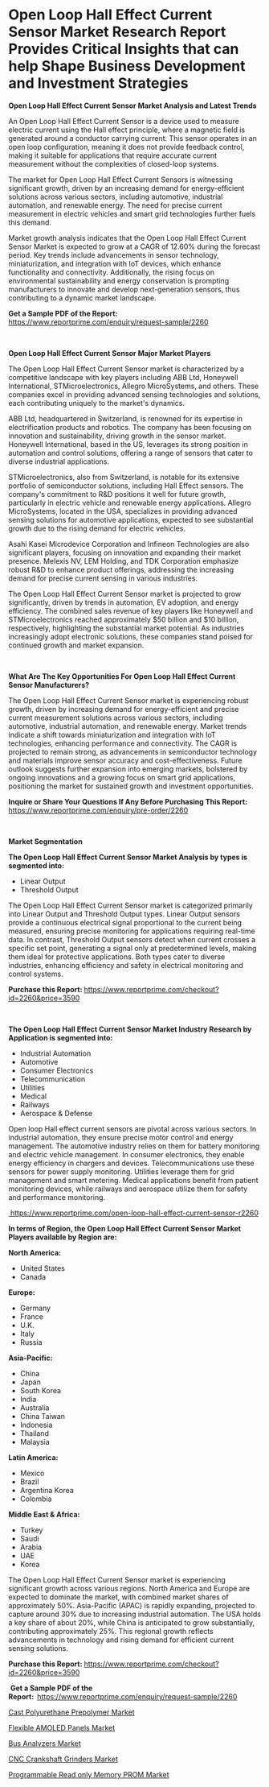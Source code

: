 <p><h1>Open Loop Hall Effect Current Sensor Market Research Report Provides Critical Insights that can help Shape Business Development and Investment Strategies</h1></p><p><strong>Open Loop Hall Effect Current Sensor Market Analysis and Latest Trends</strong></p>
<p><p>An Open Loop Hall Effect Current Sensor is a device used to measure electric current using the Hall effect principle, where a magnetic field is generated around a conductor carrying current. This sensor operates in an open loop configuration, meaning it does not provide feedback control, making it suitable for applications that require accurate current measurement without the complexities of closed-loop systems. </p><p>The market for Open Loop Hall Effect Current Sensors is witnessing significant growth, driven by an increasing demand for energy-efficient solutions across various sectors, including automotive, industrial automation, and renewable energy. The need for precise current measurement in electric vehicles and smart grid technologies further fuels this demand. </p><p>Market growth analysis indicates that the Open Loop Hall Effect Current Sensor Market is expected to grow at a CAGR of 12.60% during the forecast period. Key trends include advancements in sensor technology, miniaturization, and integration with IoT devices, which enhance functionality and connectivity. Additionally, the rising focus on environmental sustainability and energy conservation is prompting manufacturers to innovate and develop next-generation sensors, thus contributing to a dynamic market landscape.</p></p>
<p><strong>Get a Sample PDF of the Report:&nbsp;</strong> <a href="https://www.reportprime.com/enquiry/request-sample/2260">https://www.reportprime.com/enquiry/request-sample/2260</a></p>
<p>&nbsp;</p>
<p><strong>Open Loop Hall Effect Current Sensor Major Market Players</strong></p>
<p><p>The Open Loop Hall Effect Current Sensor market is characterized by a competitive landscape with key players including ABB Ltd, Honeywell International, STMicroelectronics, Allegro MicroSystems, and others. These companies excel in providing advanced sensing technologies and solutions, each contributing uniquely to the market's dynamics.</p><p>ABB Ltd, headquartered in Switzerland, is renowned for its expertise in electrification products and robotics. The company has been focusing on innovation and sustainability, driving growth in the sensor market. Honeywell International, based in the US, leverages its strong position in automation and control solutions, offering a range of sensors that cater to diverse industrial applications.</p><p>STMicroelectronics, also from Switzerland, is notable for its extensive portfolio of semiconductor solutions, including Hall Effect sensors. The company's commitment to R&D positions it well for future growth, particularly in electric vehicle and renewable energy applications. Allegro MicroSystems, located in the USA, specializes in providing advanced sensing solutions for automotive applications, expected to see substantial growth due to the rising demand for electric vehicles.</p><p>Asahi Kasei Microdevice Corporation and Infineon Technologies are also significant players, focusing on innovation and expanding their market presence. Melexis NV, LEM Holding, and TDK Corporation emphasize robust R&D to enhance product offerings, addressing the increasing demand for precise current sensing in various industries.</p><p>The Open Loop Hall Effect Current Sensor market is projected to grow significantly, driven by trends in automation, EV adoption, and energy efficiency. The combined sales revenue of key players like Honeywell and STMicroelectronics reached approximately $50 billion and $10 billion, respectively, highlighting the substantial market potential. As industries increasingly adopt electronic solutions, these companies stand poised for continued growth and market expansion.</p></p>
<p>&nbsp;</p>
<p><strong>What Are The Key Opportunities For Open Loop Hall Effect Current Sensor Manufacturers?</strong></p>
<p><p>The Open Loop Hall Effect Current Sensor market is experiencing robust growth, driven by increasing demand for energy-efficient and precise current measurement solutions across various sectors, including automotive, industrial automation, and renewable energy. Market trends indicate a shift towards miniaturization and integration with IoT technologies, enhancing performance and connectivity. The CAGR is projected to remain strong, as advancements in semiconductor technology and materials improve sensor accuracy and cost-effectiveness. Future outlook suggests further expansion into emerging markets, bolstered by ongoing innovations and a growing focus on smart grid applications, positioning the market for sustained growth and investment opportunities.</p></p>
<p><strong>Inquire or Share Your Questions If Any Before Purchasing This Report:</strong> <a href="https://www.reportprime.com/enquiry/pre-order/2260">https://www.reportprime.com/enquiry/pre-order/2260</a></p>
<p>&nbsp;</p>
<p><strong>Market Segmentation</strong></p>
<p><strong>The Open Loop Hall Effect Current Sensor Market Analysis by types is segmented into:</strong></p>
<p><ul><li>Linear Output</li><li>Threshold Output</li></ul></p>
<p><p>The Open Loop Hall Effect Current Sensor market is categorized primarily into Linear Output and Threshold Output types. Linear Output sensors provide a continuous electrical signal proportional to the current being measured, ensuring precise monitoring for applications requiring real-time data. In contrast, Threshold Output sensors detect when current crosses a specific set point, generating a signal only at predetermined levels, making them ideal for protective applications. Both types cater to diverse industries, enhancing efficiency and safety in electrical monitoring and control systems.</p></p>
<p><strong>Purchase this Report:&nbsp;</strong><a href="https://www.reportprime.com/checkout?id=2260&price=3590">https://www.reportprime.com/checkout?id=2260&price=3590</a></p>
<p>&nbsp;</p>
<p><strong>The Open Loop Hall Effect Current Sensor Market Industry Research by Application is segmented into:</strong></p>
<p><ul><li>Industrial Automation</li><li>Automotive</li><li>Consumer Electronics</li><li>Telecommunication</li><li>Utilities</li><li>Medical</li><li>Railways</li><li>Aerospace & Defense</li></ul></p>
<p><p>Open loop Hall effect current sensors are pivotal across various sectors. In industrial automation, they ensure precise motor control and energy management. The automotive industry relies on them for battery monitoring and electric vehicle management. In consumer electronics, they enable energy efficiency in chargers and devices. Telecommunications use these sensors for power supply monitoring. Utilities leverage them for grid management and smart metering. Medical applications benefit from patient monitoring devices, while railways and aerospace utilize them for safety and performance monitoring.</p></p>
<p><a href="https://www.reportprime.com/open-loop-hall-effect-current-sensor-r2260">&nbsp;https://www.reportprime.com/open-loop-hall-effect-current-sensor-r2260</a></p>
<p><strong>In terms of Region, the Open Loop Hall Effect Current Sensor Market Players available by Region are:</strong></p>
<p>
    <p> <strong> North America: </strong>
        <ul>
            <li>United States</li>
            <li>Canada</li>
        </ul>
        </p> 
    <p> <strong> Europe: </strong>
        <ul>
            <li>Germany</li>
            <li>France</li>
            <li>U.K.</li>
            <li>Italy</li>
            <li>Russia</li>
        </ul>
        </p> 
    <p> <strong> Asia-Pacific: </strong>
        <ul>
            <li>China</li>
            <li>Japan</li>
            <li>South Korea</li>
            <li>India</li>
            <li>Australia</li>
            <li>China Taiwan</li>
            <li>Indonesia</li>
            <li>Thailand</li>
            <li>Malaysia</li>
        </ul>
        </p> 
    <p> <strong> Latin America: </strong>
        <ul>
            <li>Mexico</li>
            <li>Brazil</li>
            <li>Argentina Korea</li>
            <li>Colombia</li>
        </ul>
        </p> 
    <p> <strong> Middle East & Africa: </strong>
        <ul>
            <li>Turkey</li>
            <li>Saudi</li>
            <li>Arabia</li>
            <li>UAE</li>
            <li>Korea</li>
        </ul>
    </p>
    </p>
<p><p>The Open Loop Hall Effect Current Sensor market is experiencing significant growth across various regions. North America and Europe are expected to dominate the market, with combined market shares of approximately 50%. Asia-Pacific (APAC) is rapidly expanding, projected to capture around 30% due to increasing industrial automation. The USA holds a key share of about 20%, while China is anticipated to grow substantially, contributing approximately 25%. This regional growth reflects advancements in technology and rising demand for efficient current sensing solutions.</p></p>
<p><strong>Purchase this Report: </strong><a href="https://www.reportprime.com/checkout?id=2260&price=3590">https://www.reportprime.com/checkout?id=2260&price=3590</a></p>
<p>&nbsp;<strong>Get a Sample PDF of the Report:&nbsp;&nbsp;</strong><a href="https://www.reportprime.com/enquiry/request-sample/2260">https://www.reportprime.com/enquiry/request-sample/2260</a></p>
<p><strong></strong></p>
<p><p><a href="https://issuu.com/reportprime-2/docs/cast-polyurethane-prepolymer-market_80f8bfaf3da151">Cast Polyurethane Prepolymer Market</a></p><p><a href="https://medium.com/@michellegbleau0620/global-flexible-amoled-panels-market-size-and-market-trends-analysis-by-regional-outlook-78d002a7173e">Flexible AMOLED Panels Market</a></p><p><a href="https://www.linkedin.com/pulse/global-perspectives-bus-analyzers-market-trends-challenges-ijcwe?trackingId=4Gkctq9YTka09kFrVjXsMg%3D%3D">Bus Analyzers Market</a></p><p><a href="https://www.linkedin.com/pulse/emerging-opportunities-challenges-global-cnc-crankshaft-8ctte?trackingId=PsvSROt2THqezGbL%2FU8Ing%3D%3D">CNC Crankshaft Grinders Market</a></p><p><a href="https://medium.com/@michellegbleau0620/global-market-pulse-trends-and-growth-analysis-in-programmable-read-only-memory-prom-market-8b984a39fe98">Programmable Read only Memory PROM Market</a></p></p>